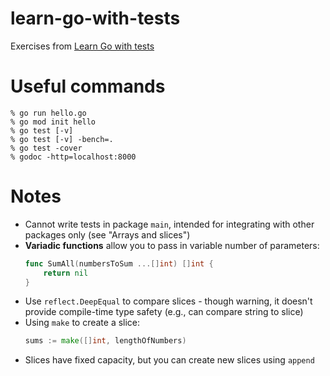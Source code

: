 # learn-go-with-tests
Exercises from [Learn Go with tests](https://quii.gitbook.io/learn-go-with-tests)

# Useful commands
```
% go run hello.go
% go mod init hello
% go test [-v]
% go test [-v] -bench=.
% go test -cover
% godoc -http=localhost:8000
```

# Notes

* Cannot write tests in package `main`, intended for integrating with other packages only (see "Arrays and slices")
* **Variadic functions** allow you to pass in variable number of parameters: 
    ```go
    func SumAll(numbersToSum ...[]int) []int {
	    return nil
    }
    ```
* Use `reflect.DeepEqual` to compare slices - though warning, it doesn't provide compile-time type safety (e.g., can compare string to slice)
* Using `make` to create a slice:
    ```go
    sums := make([]int, lengthOfNumbers)
    ```
* Slices have fixed capacity, but you can create new slices using `append`